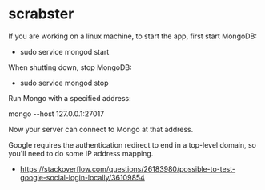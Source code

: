 # scrabster

If you are working on a linux machine, to start the app, first start MongoDB:

- sudo service mongod start

When shutting down, stop MongoDB:

- sudo service mongod stop

Run Mongo with a specified address:

mongo --host 127.0.0.1:27017

Now your server can connect to Mongo at that address.

Google requires the authentication redirect to end in a top-level domain,
so you'll need to do some IP address mapping. 

- https://stackoverflow.com/questions/26183980/possible-to-test-google-social-login-locally/36109854
